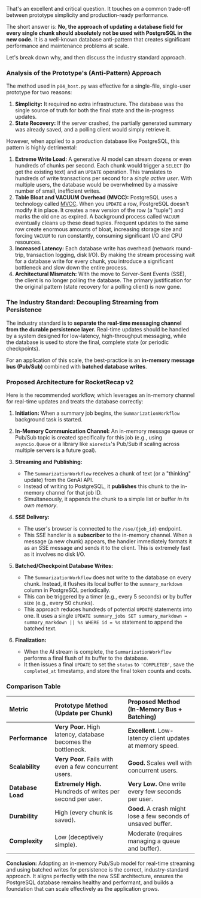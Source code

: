 That's an excellent and critical question. It touches on a common trade-off between prototype simplicity and production-ready performance.

The short answer is: **No, the approach of updating a database field for every single chunk should absolutely not be used with PostgreSQL in the new code.** It is a well-known database anti-pattern that creates significant performance and maintenance problems at scale.

Let's break down why, and then discuss the industry standard approach.

### Analysis of the Prototype's (Anti-Pattern) Approach

The method used in `p04_host.py` was effective for a single-file, single-user prototype for two reasons:
1.  **Simplicity:** It required no extra infrastructure. The database was the single source of truth for both the final state and the in-progress updates.
2.  **State Recovery:** If the server crashed, the partially generated summary was already saved, and a polling client would simply retrieve it.

However, when applied to a production database like PostgreSQL, this pattern is highly detrimental:

1.  **Extreme Write Load:** A generative AI model can stream dozens or even hundreds of chunks per second. Each chunk would trigger a `SELECT` (to get the existing text) and an `UPDATE` operation. This translates to hundreds of write transactions per second for a *single active user*. With multiple users, the database would be overwhelmed by a massive number of small, inefficient writes.
2.  **Table Bloat and VACUUM Overhead (MVCC):** PostgreSQL uses a technology called [MVCC](https://www.postgresql.org/docs/current/mvcc-intro.html). When you `UPDATE` a row, PostgreSQL doesn't modify it in place. It creates a new version of the row (a "tuple") and marks the old one as expired. A background process called `VACUUM` eventually cleans up these dead tuples. Frequent updates to the same row create enormous amounts of bloat, increasing storage size and forcing `VACUUM` to run constantly, consuming significant I/O and CPU resources.
3.  **Increased Latency:** Each database write has overhead (network round-trip, transaction logging, disk I/O). By making the stream processing wait for a database write for every chunk, you introduce a significant bottleneck and slow down the entire process.
4.  **Architectural Mismatch:** With the move to Server-Sent Events (SSE), the client is no longer polling the database. The primary justification for the original pattern (state recovery for a polling client) is now gone.

### The Industry Standard: Decoupling Streaming from Persistence

The industry standard is to **separate the real-time messaging channel from the durable persistence layer.** Real-time updates should be handled by a system designed for low-latency, high-throughput messaging, while the database is used to store the final, complete state (or periodic checkpoints).

For an application of this scale, the best-practice is an **in-memory message bus (Pub/Sub)** combined with **batched database writes**.

### Proposed Architecture for RocketRecap v2

Here is the recommended workflow, which leverages an in-memory channel for real-time updates and treats the database correctly:

1.  **Initiation:** When a summary job begins, the `SummarizationWorkflow` background task is started.

2.  **In-Memory Communication Channel:** An in-memory message queue or Pub/Sub topic is created specifically for this job (e.g., using `asyncio.Queue` or a library like `aioredis`'s Pub/Sub if scaling across multiple servers is a future goal).

3.  **Streaming and Publishing:**
    *   The `SummarizationWorkflow` receives a chunk of text (or a "thinking" update) from the GenAI API.
    *   Instead of writing to PostgreSQL, it **publishes** this chunk to the in-memory channel for that job ID.
    *   Simultaneously, it appends the chunk to a simple list or buffer *in its own memory*.

4.  **SSE Delivery:**
    *   The user's browser is connected to the `/sse/{job_id}` endpoint.
    *   This SSE handler is a **subscriber** to the in-memory channel. When a message (a new chunk) appears, the handler immediately formats it as an SSE message and sends it to the client. This is extremely fast as it involves no disk I/O.

5.  **Batched/Checkpoint Database Writes:**
    *   The `SummarizationWorkflow` does not write to the database on every chunk. Instead, it flushes its local buffer to the `summary_markdown` column in PostgreSQL periodically.
    *   This can be triggered by a timer (e.g., every 5 seconds) or by buffer size (e.g., every 50 chunks).
    *   This approach reduces hundreds of potential `UPDATE` statements into one. It uses a single `UPDATE summary_jobs SET summary_markdown = summary_markdown || %s WHERE id = %s` statement to append the batched text.

6.  **Finalization:**
    *   When the AI stream is complete, the `SummarizationWorkflow` performs a final flush of its buffer to the database.
    *   It then issues a final `UPDATE` to set the `status` to `'COMPLETED'`, save the `completed_at` timestamp, and store the final token counts and costs.

### Comparison Table

| Metric | Prototype Method (Update per Chunk) | Proposed Method (In-Memory Bus + Batching) |
| :--- | :--- | :--- |
| **Performance** | **Very Poor.** High latency, database becomes the bottleneck. | **Excellent.** Low-latency client updates at memory speed. |
| **Scalability** | **Very Poor.** Fails with even a few concurrent users. | **Good.** Scales well with concurrent users. |
| **Database Load**| **Extremely High.** Hundreds of writes per second per user. | **Very Low.** One write every few seconds per user. |
| **Durability** | High (every chunk is saved). | **Good.** A crash might lose a few seconds of unsaved buffer. |
| **Complexity** | Low (deceptively simple). | Moderate (requires managing a queue and buffer). |

**Conclusion:** Adopting an in-memory Pub/Sub model for real-time streaming and using batched writes for persistence is the correct, industry-standard approach. It aligns perfectly with the new SSE architecture, ensures the PostgreSQL database remains healthy and performant, and builds a foundation that can scale effectively as the application grows.
